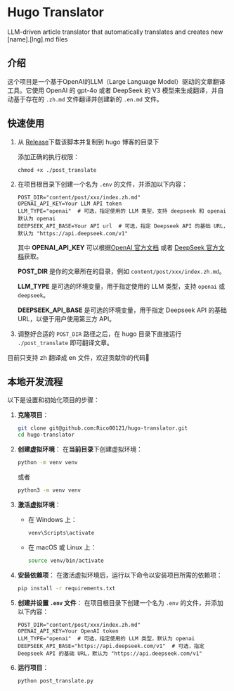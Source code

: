 # Hugo Translator
LLM-driven article translator that automatically translates and creates new [name].[lng].md files

## 介绍
这个项目是一个基于OpenAI的LLM（Large Language Model）驱动的文章翻译工具。它使用 OpenAI 的 gpt-4o 或者 DeepSeek 的 V3 模型来生成翻译，并自动基于存在的 `.zh.md` 文件翻译并创建新的 `.en.md` 文件。

## 快速使用

1. 从 [Release](https://github.com/Rico00121/hugo-translator/releases)下载该脚本并复制到 hugo 博客的目录下

   添加正确的执行权限：
   ```
   chmod +x ./post_translate
   ```
3. 在项目根目录下创建一个名为 `.env` 的文件，并添加以下内容：
   ```
   POST_DIR="content/post/xxx/index.zh.md"
   OPENAI_API_KEY=Your LLM API token
   LLM_TYPE="openai"  # 可选，指定使用的 LLM 类型，支持 deepseek 和 openai 默认为 openai
   DEEPSEEK_API_BASE=Your API url  # 可选，指定 Deepseek API 的基础 URL，默认为 "https://api.deepseek.com/v1"
   ```
   其中 **OPENAI_API_KEY** 可以根据[OpenAI 官方文档](https://platform.openai.com/docs/quickstart) 或者 [DeepSeek 官方文档](https://api-docs.deepseek.com/)获取。

   **POST_DIR** 是你的文章所在的目录，例如 `content/post/xxx/index.zh.md`。

   **LLM_TYPE** 是可选的环境变量，用于指定使用的 LLM 类型，支持 `openai` 或 `deepseek`。

   **DEEPSEEK_API_BASE** 是可选的环境变量，用于指定 Deepseek API 的基础 URL，以便于用户使用第三方 API。

4. 调整好合适的 `POST_DIR` 路径之后，在 hugo 目录下直接运行 `./post_translate` 即可翻译文章。
   
目前只支持 zh 翻译成 en 文件，欢迎贡献你的代码👏

## 本地开发流程

以下是设置和初始化项目的步骤：

1. **克隆项目**：
   ```bash
   git clone git@github.com:Rico00121/hugo-translator.git
   cd hugo-translator
   ```

2. **创建虚拟环境**：
   在**当前目录**下创建虚拟环境：
   ```bash
   python -m venv venv
   ```

   或者

   ```bash
   python3 -m venv venv
   ```


3. **激活虚拟环境**：
   - 在 Windows 上：
     ```bash
     venv\Scripts\activate
     ```
   - 在 macOS 或 Linux 上：
     ```bash
     source venv/bin/activate
     ```

4. **安装依赖项**：
   在激活虚拟环境后，运行以下命令以安装项目所需的依赖项：
   ```bash
   pip install -r requirements.txt
   ```

5. **创建并设置 `.env` 文件**：
   在项目根目录下创建一个名为 `.env` 的文件，并添加以下内容：
   ```
   POST_DIR="content/post/xxx/index.zh.md"
   OPENAI_API_KEY=Your OpenAI token
   LLM_TYPE="openai"  # 可选，指定使用的 LLM 类型，默认为 openai
   DEEPSEEK_API_BASE="https://api.deepseek.com/v1"  # 可选，指定 Deepseek API 的基础 URL，默认为 "https://api.deepseek.com/v1"
   ```

6. **运行项目**：
   ```
   python post_translate.py
   ```

